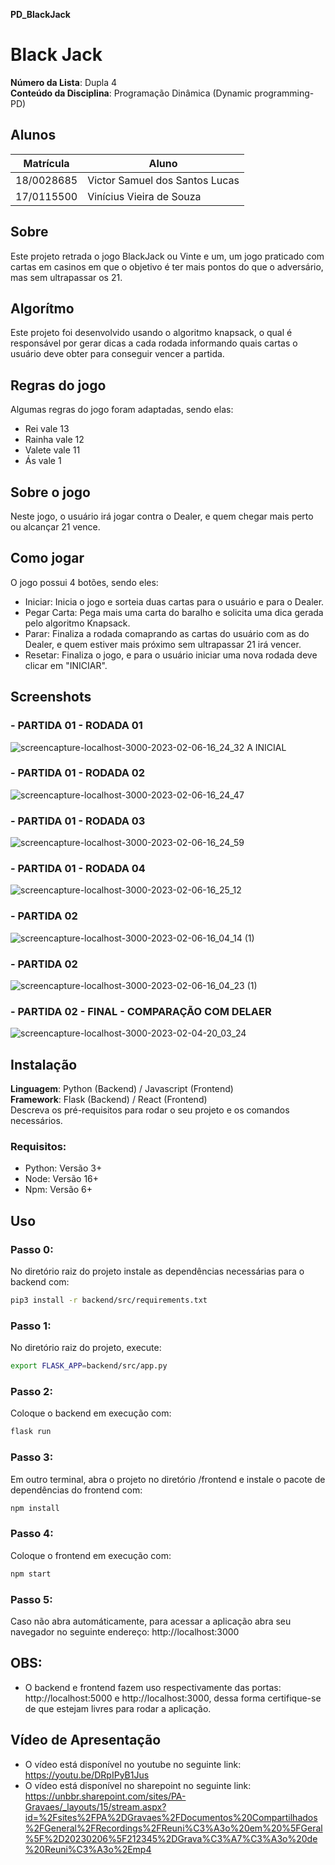 **PD_BlackJack** 
#  Black Jack

**Número da Lista**: Dupla 4<br>
**Conteúdo da Disciplina**: Programação Dinâmica (Dynamic programming- PD)<br>

## Alunos
|Matrícula | Aluno |
| -- | -- |
| 18/0028685  |  Victor Samuel dos Santos Lucas |
| 17/0115500  |  Vinícius Vieira de Souza |

## Sobre 
Este projeto retrada o jogo BlackJack ou Vinte e um, um jogo praticado com cartas em casinos em que o objetivo é ter mais pontos do que o adversário, mas sem ultrapassar os 21.

## Algorítmo 
Este projeto foi desenvolvido usando o algoritmo knapsack, o qual é responsável por gerar dicas a cada rodada informando quais cartas o usuário deve obter para conseguir vencer a partida.

## Regras do jogo
Algumas regras do jogo foram adaptadas, sendo elas: 
- Rei vale 13
- Rainha vale 12
- Valete vale 11 
- Ás vale 1

## Sobre o jogo
Neste jogo, o usuário irá jogar contra o Dealer, e quem chegar mais perto ou alcançar 21 vence. 

## Como jogar
O jogo possui 4 botões, sendo eles: 
- Iniciar: Inicia o jogo e sorteia duas cartas para o usuário e para o Dealer. 
- Pegar Carta: Pega mais uma carta do baralho e solicita uma dica gerada pelo algoritmo Knapsack. 
- Parar: Finaliza a rodada comaprando as cartas do usuário com as do Dealer, e quem estiver mais próximo sem ultrapassar 21 irá vencer.
- Resetar: Finaliza o jogo, e para o usuário iniciar uma nova rodada deve clicar em "INICIAR".

## Screenshots
### - PARTIDA 01 - RODADA 01
![screencapture-localhost-3000-2023-02-06-16_24_32](https://user-images.githubusercontent.com/52058094/217065882-30f5ca63-0219-48ec-937a-c2c38aa8e1ed.png)
A INICIAL

### - PARTIDA 01 - RODADA 02 
![screencapture-localhost-3000-2023-02-06-16_24_47](https://user-images.githubusercontent.com/52058094/217065939-2c908827-571f-4f68-bf60-fb85189438ef.png)

### - PARTIDA 01 - RODADA 03
![screencapture-localhost-3000-2023-02-06-16_24_59](https://user-images.githubusercontent.com/52058094/217065971-8fd5007a-dca6-4110-9ad9-9d6283b4878b.png)

### - PARTIDA 01 - RODADA 04 
![screencapture-localhost-3000-2023-02-06-16_25_12](https://user-images.githubusercontent.com/52058094/217066075-70550b42-afd2-439a-92dd-4ca8a503c927.png)

### - PARTIDA 02 
![screencapture-localhost-3000-2023-02-06-16_04_14 (1)](https://user-images.githubusercontent.com/52058094/217066226-ac84d24f-e071-4b09-b76b-0dfe817784ca.png)

### - PARTIDA 02
![screencapture-localhost-3000-2023-02-06-16_04_23 (1)](https://user-images.githubusercontent.com/52058094/217066260-67c69dca-4997-4bd1-833e-e2cbafb2a205.png)

### - PARTIDA 02 - FINAL - COMPARAÇÃO COM DELAER 
![screencapture-localhost-3000-2023-02-04-20_03_24](https://user-images.githubusercontent.com/52058094/217066298-8ff3fd7c-c5db-4de9-8774-fc85b8029a63.png)

## Instalação 
**Linguagem**:  Python (Backend) / Javascript (Frontend)<br>
**Framework**: Flask (Backend) / React (Frontend)<br>
Descreva os pré-requisitos para rodar o seu projeto e os comandos necessários.

### Requisitos:
- Python: Versão 3+
- Node: Versão 16+
- Npm: Versão 6+

## Uso 
### Passo 0:
No diretório raiz do projeto instale as dependências necessárias para o backend com: 
```sh
pip3 install -r backend/src/requirements.txt
```
### Passo 1:
No diretório raiz do projeto, execute:
```sh
export FLASK_APP=backend/src/app.py
```
### Passo 2:
Coloque o backend em execução com:
```sh
flask run
```
### Passo 3: 
Em outro terminal, abra o projeto no diretório /frontend e instale o pacote de dependências do frontend com:
```sh
npm install
```
### Passo 4:
Coloque o frontend em execução com:
```sh
npm start
```
### Passo 5:
Caso não abra automáticamente, para acessar a aplicação abra seu navegador no seguinte endereço: http://localhost:3000

## OBS:
- O backend e frontend fazem uso respectivamente das portas:  http://localhost:5000 e http://localhost:3000, dessa forma certifique-se de que estejam livres para rodar a aplicação.


## Vídeo de Apresentação
- O vídeo está disponível no youtube no seguinte link: https://youtu.be/DRpIPyB1Jus
- O vídeo está disponível no sharepoint no seguinte link: https://unbbr.sharepoint.com/sites/PA-Gravaes/_layouts/15/stream.aspx?id=%2Fsites%2FPA%2DGravaes%2FDocumentos%20Compartilhados%2FGeneral%2FRecordings%2FReuni%C3%A3o%20em%20%5FGeral%5F%2D20230206%5F212345%2DGrava%C3%A7%C3%A3o%20de%20Reuni%C3%A3o%2Emp4


